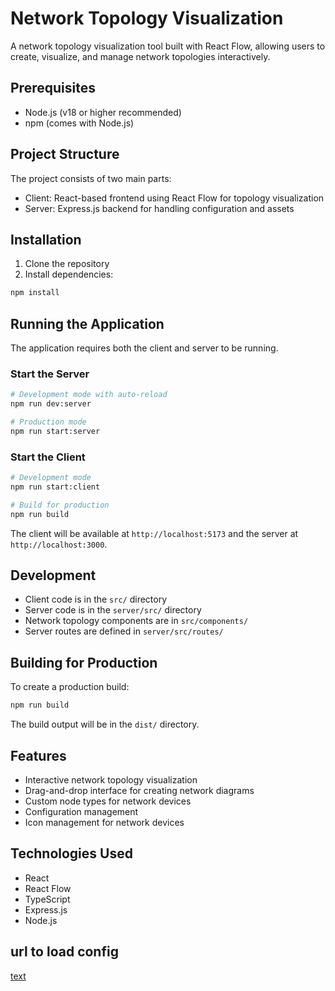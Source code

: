 # Network Topology Visualization

A network topology visualization tool built with React Flow, allowing users to create, visualize, and manage network topologies interactively.

## Prerequisites

- Node.js (v18 or higher recommended)
- npm (comes with Node.js)

## Project Structure

The project consists of two main parts:
- Client: React-based frontend using React Flow for topology visualization
- Server: Express.js backend for handling configuration and assets

## Installation

1. Clone the repository
2. Install dependencies:
```bash
npm install
```

## Running the Application

The application requires both the client and server to be running.

### Start the Server
```bash
# Development mode with auto-reload
npm run dev:server

# Production mode
npm run start:server
```

### Start the Client
```bash
# Development mode
npm run start:client

# Build for production
npm run build
```

The client will be available at `http://localhost:5173` and the server at `http://localhost:3000`.

## Development

- Client code is in the `src/` directory
- Server code is in the `server/src/` directory
- Network topology components are in `src/components/`
- Server routes are defined in `server/src/routes/`

## Building for Production

To create a production build:

```bash
npm run build
```

The build output will be in the `dist/` directory.

## Features

- Interactive network topology visualization
- Drag-and-drop interface for creating network diagrams
- Custom node types for network devices
- Configuration management
- Icon management for network devices

## Technologies Used

- React
- React Flow
- TypeScript
- Express.js
- Node.js

## url to load config
[text](http://localhost:5173/?restore=/configs/network-config-1739670158423.json)
